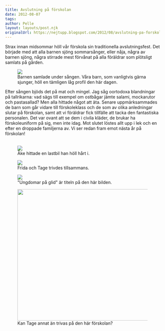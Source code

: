 ```yaml
---
title: Avslutning på förskolan
date: 2012-08-07
tags: 	
author: Pelle
layout: layouts/post.njk
originalUrl: https://nejtupp.blogspot.com/2012/08/avslutning-pa-forskolan.html
---
```


Strax innan midsommar höll vår förskola sin traditionella avslutningsfest. Det började med att alla barnen sjöng sommarsånger, eller nåja, några av barnen sjöng, några stirrade mest förvånat på alla föräldrar som plötsligt samlats på gården.<br></div>

<figure>
	<img src="../../../../img/Avslutning+pa%CC%8A+fo%CC%88rskolan-5C5C4555.jpg">
	<figcaption>Barnen samlade under sången. Våra barn, som vanligtvis gärna sjunger, höll en tämligen låg profil den här dagen. </figcaption>
</figure>Efter sången bjöds det på mat och mingel. Jag såg oortodoxa blandningar på tallrikarna: vad sägs till exempel om ostbågar jämte salami, mockarutor och pastasallad? Men alla hittade något att äta. Senare uppmärksammades de barn som går vidare till förskoleklass och de som av olika anledningar slutar på förskolan, samt att vi föräldrar fick tillfälle att tacka den fantastiska personalen. Det var ovant att se dem i civila kläder, de brukar ha förskoleuniform på sig, men inte idag. Mot slutet löstes allt upp i lek och en efter en droppade familjerna av. Vi ser redan fram emot nästa år på förskolan!<br><br>

<figure>
	<img src="../../../../img/Avslutning+pa%CC%8A+fo%CC%88rskolan-5C5C4633.jpg">
	<figcaption>Åke hittade en lastbil han höll hårt i.</figcaption>
</figure>

<figure>
	<img src="../../../../img/Avslutning+pa%CC%8A+fo%CC%88rskolan-5C5C4675.jpg">
	<figcaption>Frida och Tage trivdes tillsammans.</figcaption>
</figure>

<figure>
	<img src="../../../../img/Avslutning+pa%CC%8A+fo%CC%88rskolan-5C5C4701.jpg">
	<figcaption>"Ungdomar på glid" är titeln på den här bilden.</figcaption>
</figure>

<figure>
	<img src="../../../../img/Avslutning+pa%CC%8A+fo%CC%88rskolan-5C5C4704.jpg" width="426">
	<figcaption>Kan Tage annat än trivas på den här förskolan?</figcaption>
</figure>
